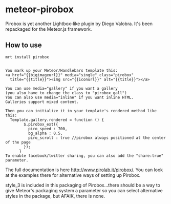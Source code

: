 meteor-pirobox
========

Pirobox is yet another Lightbox-like plugin by Diego Valobra.
It's been repackaged for the Meteor.js framework.


How to use
----------

	mrt install pirobox
	
	
	You mark up your Meteor/Handlebars template this:
	<a href="{{bigimageurl}}" media="single" class="pirobox" 
	  title="{{title}}"><img src="{{iconurl}}" alt="{{title}}"></a>
	
	You can use media="gallery" if you want a gallery
	(you also have to change the class to "pirobox_gall")
	You can also use media="inline" if you want inline HTML.
	Galleries support mixed content.
	
	Then you can initialize it in your template's rendered method like this:
	  Template.gallery.rendered = function () {
            $.pirobox_ext({
              piro_speed : 700,
              bg_alpha : 0.5,
              piro_scroll : true //pirobox always positioned at the center of the page
            });
          }
	To enable facebook/twitter sharing, you can also add the "share:true" parameter.

The full documentation is here http://www.pirolab.it/pirobox/.  You can look at the examples there for alternative ways of setting up Pirobox.

style_3 is included in this packaging of Pirobox...there should be a way to give Meteor's packaging system a parameter so you can select alternative styles in the package, but AFAIK, there is none.
